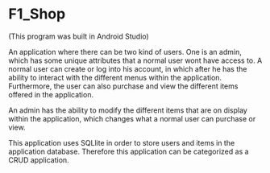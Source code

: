 # F1_Shop
(This program was built in Android Studio)

An application where there can be two kind of users. One is an admin, which has some unique attributes that a normal
user wont have access to. A normal user can create or log into his account, in which after he has the ability to interact with 
the different menus within the application. Furthermore, the user can also purchase and view the different items offered in the 
application.

An admin has the ability to modify the different items that are on display within the application, which changes what a normal
user can purchase or view. 

This application uses SQLlite in order to store users and items in the application database. Therefore this application can 
be categorized as a CRUD application.


